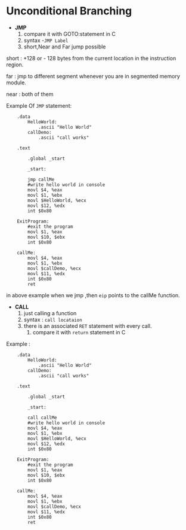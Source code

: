 # Unconditional Branching

* **JMP**
	1. compare it with GOTO:statement in C
	2. syntax -`JMP Label`
	3. short,Near and Far jump possible 

short : +128 or - 128 bytes from the current location in the instruction region.

far : jmp to different segment whenever you are in segmented memory module.

near : both of them

Example Of `JMP` statement:

		.data
			HelloWorld:
				.ascii "Hello World"
			callDemo:
				.ascii "call works"

		.text

			.global _start

			_start:

			jmp callMe
			#write hello world in console
			movl $4, %eax
			movl $1, %ebx
			movl $HelloWorld, %ecx
			movl $12, %edx
			int $0x80

		ExitProgram:
			#exit the program
			movl $1, %eax
			movl $10, $ebx
			int $0x80

		callMe:
			movl $4, %eax
			movl $1, %ebx
			movl $callDemo, %ecx
			movl $11, %edx
			int $0x80
			ret

in above example when we jmp ,then `eip` points to the callMe function.

* **CALL**
	1. just calling a function
	2. syntax : `call locataion`
	3. there is an associated `RET` statement with every call.
		1. compare it with `return` statement in C

Example :

		.data
			HelloWorld:
				.ascii "Hello World"
			callDemo:
				.ascii "call works"

		.text

			.global _start

			_start:

			call callMe
			#write hello world in console
			movl $4, %eax
			movl $1, %ebx
			movl $HelloWorld, %ecx
			movl $12, %edx
			int $0x80

		ExitProgram:
			#exit the program
			movl $1, %eax
			movl $10, $ebx
			int $0x80

		callMe:
			movl $4, %eax
			movl $1, %ebx
			movl $callDemo, %ecx
			movl $11, %edx
			int $0x80
			ret

